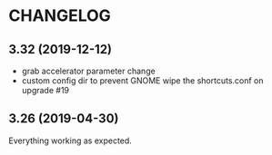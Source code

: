 # CHANGELOG

## 3.32 (2019-12-12)
- grab accelerator parameter change
- custom config dir to prevent GNOME wipe the shortcuts.conf on upgrade #19 

## 3.26 (2019-04-30)
Everything working as expected.
